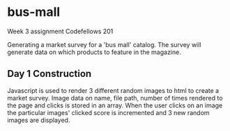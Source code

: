 # bus-mall
Week 3 assignment Codefellows 201

Generating a market survey for a 'bus mall' catalog. The survey will generate data on which products to feature in the magazine.

## Day 1 Construction
Javascript is used to render 3 different random images to html to create a market survey. Image data on name, file path, number of times rendered to the page and clicks is stored in an array. When the user clicks on an image the particular images' clicked score is incremented and 3 new random images are displayed.
